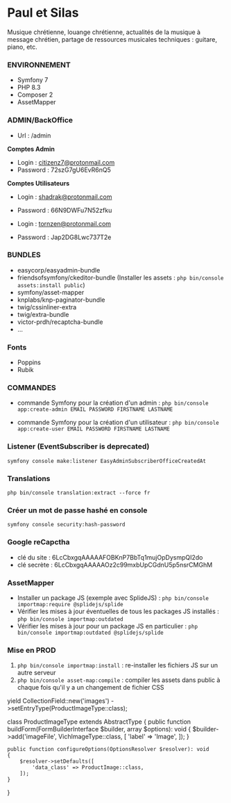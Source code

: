 # Paul et Silas
Musique chrétienne, louange chrétienne, actualités de la musique à message chrétien, partage de ressources musicales techniques : guitare, piano, etc.

### ENVIRONNEMENT
* Symfony 7
* PHP 8.3
* Composer 2
* AssetMapper

### ADMIN/BackOffice
* Url : /admin

**Comptes Admin**
* Login : citizenz7@protonmail.com
* Password : 72szG7gU6EvR6nQ5

**Comptes Utilisateurs**
* Login : shadrak@protonmail.com
* Password : 66N9DWFu7N52zfku

* Login : tornzen@protonmail.com
* Password : Jap2DG8Lwc737T2e

### BUNDLES
* easycorp/easyadmin-bundle
* friendsofsymfony/ckeditor-bundle (Installer les assets : `php bin/console assets:install public`)
* symfony/asset-mapper
* knplabs/knp-paginator-bundle
* twig/cssinliner-extra
* twig/extra-bundle
* victor-prdh/recaptcha-bundle
* ...

### Fonts
* Poppins
* Rubik

### COMMANDES
* commande Symfony pour la création d'un admin :
`php bin/console app:create-admin EMAIL PASSWORD FIRSTNAME LASTNAME`

* commande Symfony pour la création d'un utilisateur :
`php bin/console app:create-user EMAIL PASSWORD FIRSTNAME LASTNAME`

### Listener (EventSubscriber is deprecated)
`symfony console make:listener EasyAdminSubscriberOfficeCreatedAt`

### Translations
`php bin/console translation:extract --force fr`

### Créer un mot de passe hashé en console
`symfony console security:hash-password`

### Google reCapctha
* clé du site : 6LcCbxgqAAAAAFOBKnP7BbTq1mujOpDysmpQI2do
* clé secrète : 6LcCbxgqAAAAAOz2c99mxbUpCGdnU5p5nsrCMGhM

### AssetMapper
* Installer un package JS (exemple avec SplideJS) : `php bin/console importmap:require @splidejs/splide`
* Vérifier les mises à jour éventuelles de tous les packages JS installés : `php bin/console importmap:outdated`
* Vérifier les mises à jour pour un package JS en particulier : `php bin/console importmap:outdated @splidejs/splide`

### Mise en PROD
1. `php bin/console importmap:install` : re-installer les fichiers JS sur un autre serveur
2. `php bin/console asset-map:compile` : compiler les assets dans public à chaque fois qu'il y a un changement de fichier CSS


yield CollectionField::new('images')
   ->setEntryType(ProductImageType::class);

class ProductImageType extends AbstractType
{
    public function buildForm(FormBuilderInterface $builder, array $options): void
    {
        $builder->add('imageFile', VichImageType::class, [
            'label' => 'Image',
        ]);
    }

    public function configureOptions(OptionsResolver $resolver): void
    {
        $resolver->setDefaults([
            'data_class' => ProductImage::class,
        ]);
    }
}